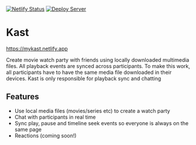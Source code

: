 [![Netlify Status](https://api.netlify.com/api/v1/badges/85f7788d-52f1-4a61-bdd0-733491229aa4/deploy-status)](https://app.netlify.com/sites/mykast/deploys)
[![Deploy Server](https://github.com/ahmedsadman/kast/actions/workflows/deploy-server.yml/badge.svg?branch=master)](https://github.com/ahmedsadman/kast/actions/workflows/deploy-server.yml)

# Kast

https://mykast.netlify.app

Create movie watch party with friends using locally downloaded multimedia files. All playback events are synced across participants. To make this work, all participants have to have the same media file downloaded in their devices. Kast is only responsible for playback sync and chatting

## Features
- Use local media files (movies/series etc) to create a watch party
- Chat with participants in real time
- Sync play, pause and timeline seek events so everyone is always on the same page
- Reactions (coming soon!)
